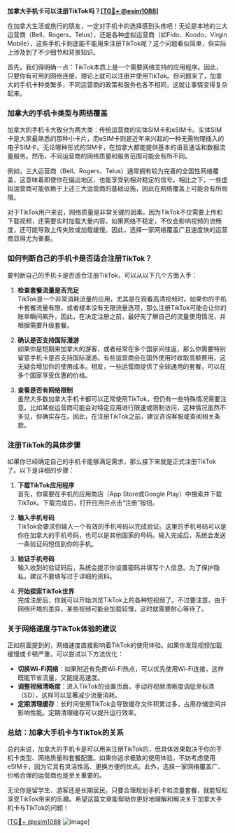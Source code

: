 **加拿大手机卡可以注册TikTok吗？[[TG💪+ @esim1088](https://t.me/s/esim1088)]**

在加拿大生活或旅行的朋友，一定对手机卡的选择感到头疼吧！无论是本地的三大运营商（Bell、Rogers、Telus），还是各种虚拟运营商（如Fido、Koodo、Virgin Mobile），这些手机卡到底能不能用来注册TikTok呢？这个问题看似简单，但实际上涉及到了不少细节和背景知识。

首先，我们得明确一点：TikTok本质上是一个需要网络支持的应用程序。因此，只要你有可用的网络连接，理论上就可以注册并使用TikTok。但问题来了，加拿大的手机卡种类繁多，不同运营商的政策和服务也各不相同，这就让事情变得复杂起来。

### **加拿大的手机卡类型与网络覆盖**

加拿大的手机卡大致分为两大类：传统运营商的实体SIM卡和eSIM卡。实体SIM卡是大家最熟悉的那种小卡片，而eSIM卡则是近年来兴起的一种无需物理插入的电子SIM卡。无论哪种形式的SIM卡，在加拿大都能提供基本的语音通话和数据流量服务。然而，不同运营商的网络质量和服务范围可能会有所不同。

例如，三大运营商（Bell、Rogers、Telus）通常拥有较为完善的全国性网络覆盖，这意味着即使你在偏远地区，也能享受到相对稳定的信号。相比之下，一些虚拟运营商可能依赖于上述三大运营商的基础设施，因此在网络覆盖上可能会有所局限。

对于TikTok用户来说，网络质量是非常关键的因素。因为TikTok不仅需要上传和下载视频，还需要实时加载大量内容。如果网络不稳定，不仅会影响视频的流畅度，还可能导致上传失败或加载缓慢。因此，选择一家网络覆盖广且速度快的运营商显得尤为重要。

### **如何判断自己的手机卡是否适合注册TikTok？**

要判断自己的手机卡是否适合注册TikTok，可以从以下几个方面入手：

1. **检查套餐流量是否充足**  
   TikTok是一个非常消耗流量的应用，尤其是在观看高清视频时。如果你的手机卡套餐流量有限，或者根本没有无限流量选项，那么注册TikTok可能会让你的账单瞬间飙升。因此，在决定注册之前，最好先了解自己的流量使用情况，并根据需要升级套餐。

2. **确认是否支持国际漫游**  
   如果你是短期来加拿大的游客，或者经常在多个国家间往返，那么你需要特别留意手机卡是否支持国际漫游。有些运营商会在国外使用时收取高额费用，这无疑会增加你的使用成本。相反，一些运营商提供了全球通用的套餐，可以在多个国家享受优惠的价格。

3. **查看是否有网络限制**  
   虽然大多数加拿大手机卡都可以正常使用TikTok，但仍有一些特殊情况需要注意。比如某些运营商可能会对特定应用进行限速或限制访问，这种情况虽然不多见，但确实存在。因此，在注册TikTok之前，建议咨询客服或查阅相关条款。

### **注册TikTok的具体步骤**

如果你已经确定自己的手机卡能够满足需求，那么接下来就是正式注册TikTok了。以下是详细的步骤：

1. **下载TikTok应用程序**  
   首先，你需要在手机的应用商店（App Store或Google Play）中搜索并下载TikTok。下载完成后，打开应用并点击“注册”按钮。

2. **输入手机号码**  
   TikTok会要求你输入一个有效的手机号码以完成验证。这里的手机号码可以是你在加拿大的手机号码，也可以是其他国家的号码。输入完成后，系统会发送一条验证码短信到你的手机。

3. **验证手机号码**  
   输入收到的验证码后，系统会提示你设置密码并填写个人信息。为了保护隐私，建议不要填写过于详细的资料。

4. **开始探索TikTok世界**  
   完成注册后，你就可以开始浏览TikTok上的各种短视频了。不过要注意，由于网络环境的差异，某些视频可能会加载较慢，这时就需要耐心等待了。

### **关于网络速度与TikTok体验的建议**

正如前面提到的，网络速度直接影响着TikTok的使用体验。如果你发现视频加载缓慢或卡顿严重，可以尝试以下方法优化：

- **切换Wi-Fi网络**：如果附近有免费Wi-Fi热点，可以优先使用Wi-Fi连接，这样既能节省流量，又能提高速度。
- **调整视频清晰度**：进入TikTok的设置页面，手动将视频清晰度调低至标清（SD），这样可以显著减少流量消耗。
- **定期清理缓存**：长时间使用TikTok会导致缓存文件积累过多，占用存储空间并影响性能。定期清理缓存可以提升运行效率。

### **总结：加拿大手机卡与TikTok的关系**

总的来说，加拿大的手机卡是可以用来注册TikTok的，但具体效果取决于你的手机卡类型、网络质量和套餐配置。如果你追求极致的使用体验，不妨考虑使用eSIM卡，因为它具有灵活性高、更换方便的优点。此外，选择一家网络覆盖广、价格合理的运营商也是至关重要的。

无论你是留学生、游客还是长期居民，只要合理规划手机卡和流量套餐，就能轻松享受TikTok带来的乐趣。希望这篇文章能帮助你更好地理解和解决关于加拿大手机卡与TikTok的问题！

[[TG💪+ @esim1088](https://t.me/s/esim1088) ![Image](https://i.postimg.cc/4NQfJmqS/Snipaste-2025-05-13-00-14-12.png)]